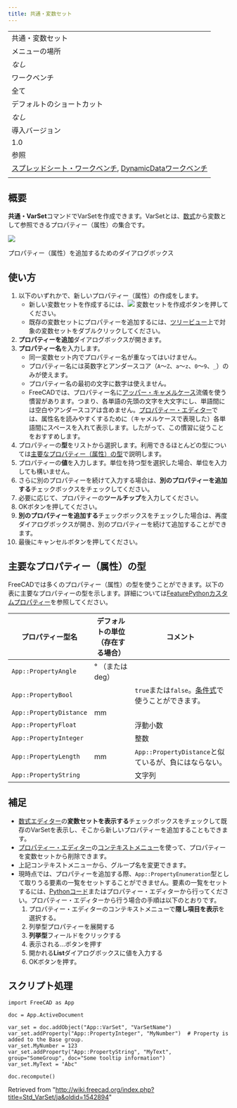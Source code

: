 ```yaml
---
title: 共通・変数セット
---
```

|  |
| --- |
| 共通・変数セット |
| メニューの場所 |
| *なし* |
| ワークベンチ |
| 全て |
| デフォルトのショートカット |
| *なし* |
| 導入バージョン |
| 1.0 |
| 参照 |
| [スプレッドシート・ワークベンチ](/Spreadsheet_Workbench/ja "Spreadsheet Workbench/ja"), [DynamicDataワークベンチ](/DynamicData_Workbench "DynamicData Workbench") |
|  |

## 概要

**共通・VarSet**コマンドでVarSetを作成できます。VarSetとは、[数式](/Expressions/ja "Expressions/ja")から変数として参照できるプロパティー（属性）の集合です。

![](/images/Std_VarSet_Dialog.png)

プロパティー（属性）を追加するためのダイアログボックス

## 使い方

1. 以下のいずれかで、新しいプロパティー（属性）の作成をします。
   * 新しい変数セットを作成するには、![](/images/Std_VarSet.svg) 変数セットを作成ボタンを押してください。
   * 既存の変数セットにプロパティーを追加するには、[ツリービュー](/Tree_view/ja "Tree view/ja")上で対象の変数セットをダブルクリックしてください。
2. **プロパティーを追加**ダイアログボックスが開きます。
3. **プロパティー名**を入力します。
   * 同一変数セット内でプロパティー名が重なってはいけません。
   * プロパティー名には英数字とアンダースコア（`A`〜`Z`、`a`〜`z`、`0`〜`9`、`_`）のみが使えます。
   * プロパティー名の最初の文字に数字は使えません。
   * FreeCADでは、プロパティー名に[アッパー・キャメルケース](https://ja.wikipedia.org/wiki/%E3%82%AD%E3%83%A3%E3%83%A1%E3%83%AB%E3%82%B1%E3%83%BC%E3%82%B9)流儀を使う慣習があります。つまり、各単語の先頭の文字を大文字にし、単語間には空白やアンダースコアは含めません。[プロパティー・エディター](/Property_editor/ja "Property editor/ja")では、属性名を読みやすくするために（キャメルケースで表現した）各単語間にスペースを入れて表示します。したがって、この慣習に従うことをおすすめします。
4. プロパティーの**型**をリストから選択します。利用できるほとんどの型については[主要なプロパティー（属性）の型](#Common_property_types)で説明します。
5. プロパティーの**値**を入力します。単位を持つ型を選択した場合、単位を入力しても構いません。
6. さらに別のプロパティーを続けて入力する場合は、**別のプロパティーを追加する**チェックボックスをチェックしてください。
7. 必要に応じて、プロパティーの**ツールチップ**を入力してください。
8. OKボタンを押してください。
9. **別のプロパティーを追加する**チェックボックスをチェックした場合は、再度ダイアログボックスが開き、別のプロパティーを続けて追加することができます。
10. 最後にキャンセルボタンを押してください。

## 主要なプロパティー（属性）の型

FreeCADでは多くのプロパティー（属性）の型を使うことができます。以下の表に主要なプロパティーの型を示します。詳細については[FeaturePythonカスタムプロパティー](/FeaturePython_Custom_Properties/ja "FeaturePython Custom Properties/ja")を参照してください。

| プロパティー型名 | デフォルトの単位（存在する場合） | コメント |
| --- | --- | --- |
| `App::PropertyAngle` | ° （または deg） |  |
| `App::PropertyBool` |  | `true`または`false`。[条件式](/Expressions/ja#Conditional_expressions "Expressions/ja")で使うことができます。 |
| `App::PropertyDistance` | mm |  |
| `App::PropertyFloat` |  | 浮動小数 |
| `App::PropertyInteger` |  | 整数 |
| `App::PropertyLength` | mm | `App::PropertyDistance`と似ているが、負にはならない。 |
| `App::PropertyString` |  | 文字列 |

## 補足

* [数式エディター](/Expressions/ja "Expressions/ja")の**変数セットを表示する**チェックボックスをチェックして既存のVarSetを表示し、そこから新しいプロパティーを追加することもできます。
* [プロパティー・エディター](/Property_editor/ja "Property editor/ja")の[コンテキストメニュー](/Property_editor/ja#Context_menu "Property editor/ja")を使って、プロパティーを変数セットから削除できます。
* 上記コンテキストメニューから、グループ名を変更できます。
* 現時点では、プロパティーを追加する際、`App::PropertyEnumeration`型として取りうる要素の一覧をセットすることができません。要素の一覧をセットするには、[Pythonコード](/FeaturePython_Custom_Properties#App::PropertyEnumeration "FeaturePython Custom Properties")またはプロパティー・エディターから行ってください。プロパティー・エディターから行う場合の手順は以下のとおりです。
  1. プロパティー・エディターのコンテキストメニューで**隠し項目を表示**を選択する。
  2. 列挙型プロパティーを展開する
  3. **列挙型**フィールドをクリックする
  4. 表示される...ボタンを押す
  5. 開かれる**List**ダイアログボックスに値を入力する
  6. OKボタンを押す。

## スクリプト処理

```
import FreeCAD as App

doc = App.ActiveDocument

var_set = doc.addObject("App::VarSet", "VarSetName")
var_set.addProperty("App::PropertyInteger", "MyNumber")  # Property is added to the Base group.
var_set.MyNumber = 123
var_set.addProperty("App::PropertyString", "MyText", group="SomeGroup", doc="Some tooltip information")
var_set.MyText = "Abc"

doc.recompute()

```

Retrieved from "<http://wiki.freecad.org/index.php?title=Std_VarSet/ja&oldid=1542894>"